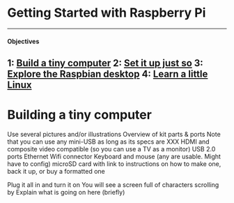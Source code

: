 Getting Started with Raspberry Pi
=================================

---
#### Objectives
1: [Build a tiny computer](01-build.md)
2: [Set it up just so](02-configuring.md)
3: [Explore the Raspbian desktop](03-raspbian-desktop.md)
4: [Learn a little Linux](04-linux-101.md)
---

# Building a tiny computer

Use several pictures and/or illustrations
Overview of kit parts & ports
Note that you can use any mini-USB as long as its specs are XXX
HDMI and composite video compatible (so you can use a TV as a monitor)
USB 2.0 ports
Ethernet
Wifi connector
Keyboard and mouse (any are usable. Might have to config)
microSD card with link to instructions on how to make one, back it up, or buy a formatted one

Plug it all in and turn it on
You will see a screen full of characters scrolling by
Explain what is going on here (briefly)
